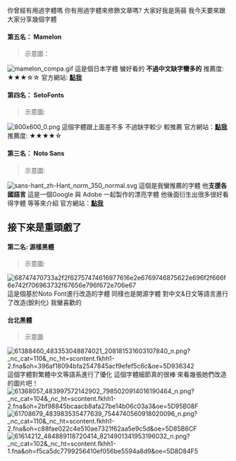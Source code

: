 你曾經有用過字體嗎
你有用過字體來修飾文章嗎?
大家好我是蒟蒻
我今天要來跟大家分享幾個字體
#### 第五名： Mamelon
> 示意圖：

![mamelon_compa.gif](https://moji-waku.com/mamelon/images/mamelon_compa.gif)
這是個日本字體 蠻好看的
**不過中文缺字蠻多的**
推薦度: ★★★☆☆
官方網站: [**點我**](https://moji-waku.com/mamelon/index.html)
#### 第四名： SetoFonts
> 示意圖:

![800x600_0.png](https://static-cdn.osdn.net/thumb/g/5/190/800x600_0.png)
這個字體跟上面差不多
不過缺字較少 較推薦
官方網站：[**點我**](http://setofont.osdn.jp/)
推薦度: ★★★★☆
#### 第三名： Noto Sans
> 示意圖:

![sans-hant_zh-Hant_norm_350_normal.svg](https://noto-website-2.storage.googleapis.com/samples/sans-hant_zh-Hant_norm_350_normal.svg)
這個是我蠻推薦的字體
他**支援各國語言**
這是一個Google 與 Adobe 一起製作的漂亮字體
他後面衍生出很多很好看得字體
等等來介紹
官方網站：[**點我**](https://www.google.com/get/noto/#sans-hant)
## 接下來是重頭戲了
#### 第二名: 源樣黑體
> 示意圖:

![68747470733a2f2f62757474616977616e2e6769746875622e696f2f666f6e742f706963732f67656e796f672e706e67](https://camo.githubusercontent.com/284dfc0293a55fc81adc748cbe41c0165de98e45/68747470733a2f2f62757474616977616e2e6769746875622e696f2f666f6e742f706963732f67656e796f672e706e67)
這是個基於Noto Font進行改造的字體
同樣也是開源字體
對中文&日文等語言進行了改造(銳利化)
我蠻喜歡的
#### 台北黑體
> 示意圖

![61388460_483353048874021_208181531603107840_n.png?_nc_cat=110&_nc_ht=scontent.fkhh1-2.fna&oh=396af18094bfa2547845acf9efef5c6c&oe=5D936342](https://scontent.fkhh1-2.fna.fbcdn.net/v/t1.0-9/61388460_483353048874021_208181531603107840_n.png?_nc_cat=110&_nc_ht=scontent.fkhh1-2.fna&oh=396af18094bfa2547845acf9efef5c6c&oe=5D936342)
這個字體對繁體中文等語系進行了優化
這個字體細節真的很棒
來看幾張她們改造的圖片吧！
![61368057_483997572142902_7985020914016190464_n.png?_nc_cat=104&_nc_ht=scontent.fkhh1-2.fna&oh=2bf98845bcaacb8afa27be14b06c03a3&oe=5D95B08F](https://scontent.fkhh1-2.fna.fbcdn.net/v/t1.0-9/61368057_483997572142902_7985020914016190464_n.png?_nc_cat=104&_nc_ht=scontent.fkhh1-2.fna&oh=2bf98845bcaacb8afa27be14b06c03a3&oe=5D95B08F)
![61708679_483983535477639_7544740560918020096_n.png?_nc_cat=110&_nc_ht=scontent.fkhh1-2.fna&oh=c88fae022c4e510ae7321f62aa5e9c5d&oe=5D85B6CF](https://scontent.fkhh1-2.fna.fbcdn.net/v/t1.0-9/61708679_483983535477639_7544740560918020096_n.png?_nc_cat=110&_nc_ht=scontent.fkhh1-2.fna&oh=c88fae022c4e510ae7321f62aa5e9c5d&oe=5D85B6CF)
![61614212_484889118720414_8214901341953196032_n.png?_nc_cat=102&_nc_ht=scontent.fkhh1-1.fna&oh=f5ca5dc7799256410ef056be5594a8d9&oe=5D8D84F5](https://scontent.fkhh1-1.fna.fbcdn.net/v/t1.0-9/61614212_484889118720414_8214901341953196032_n.png?_nc_cat=102&_nc_ht=scontent.fkhh1-1.fna&oh=f5ca5dc7799256410ef056be5594a8d9&oe=5D8D84F5)
